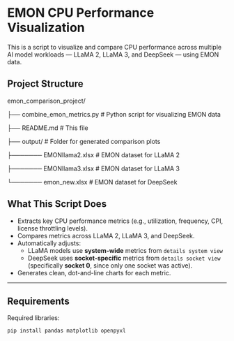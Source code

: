 # EMON CPU Performance Visualization

This is a script to visualize and compare CPU performance across multiple AI model workloads — LLaMA 2, LLaMA 3, and DeepSeek — using EMON data.

## Project Structure


emon_comparison_project/

├── combine_emon_metrics.py # Python script for visualizing EMON data

├── README.md # This file

├── output/ # Folder for generated comparison plots

├─────── EMONllama2.xlsx # EMON dataset for LLaMA 2

├─────── EMONllama3.xlsx # EMON dataset for LLaMA 3

└─────── emon_new.xlsx # EMON dataset for DeepSeek


## What This Script Does

- Extracts key CPU performance metrics (e.g., utilization, frequency, CPI, license throttling levels).
- Compares metrics across LLaMA 2, LLaMA 3, and DeepSeek.
- Automatically adjusts:
  - LLaMA models use **system-wide** metrics from `details system view`
  - DeepSeek uses **socket-specific** metrics from `details socket view` (specifically **socket 0**, since only one socket was active).
- Generates clean, dot-and-line charts for each metric.

---

## Requirements

Required libraries: 

```bash
pip install pandas matplotlib openpyxl
